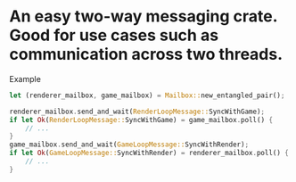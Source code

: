  # An easy two-way messaging crate. Good for use cases such as communication across two threads.


Example
```rust
let (renderer_mailbox, game_mailbox) = Mailbox::new_entangled_pair();

renderer_mailbox.send_and_wait(RenderLoopMessage::SyncWithGame);
if let Ok(RenderLoopMessage::SyncWithGame) = game_mailbox.poll() {
    // ...
}
game_mailbox.send_and_wait(GameLoopMessage::SyncWithRender);
if let Ok(GameLoopMessage::SyncWithRender) = renderer_mailbox.poll() {
    // ...
}
```
